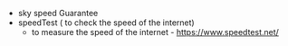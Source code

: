 
- sky speed Guarantee 
-  speedTest ( to check the speed of the internet)
   -  to measure the speed of the internet - https://www.speedtest.net/